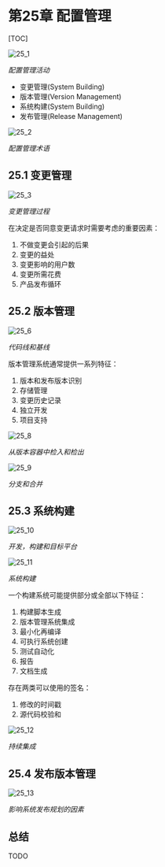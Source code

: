 # 第25章 配置管理

[TOC]



![25_1](res/25_1.png)

*配置管理活动*

- 变更管理(System Building)
- 版本管理(Version Management)
- 系统构建(System Building)
- 发布管理(Release Management)

![25_2](res/25_2.png)

*配置管理术语*

## 25.1 变更管理

![25_3](res/25_3.png)

*变更管理过程*

在决定是否同意变更请求时需要考虑的重要因素：

1. 不做变更会引起的后果
2. 变更的益处
3. 变更影响的用户数
4. 变更所需花费
5. 产品发布循环

## 25.2 版本管理

![25_6](res/25_6.png)

*代码线和基线*

版本管理系统通常提供一系列特征：

1. 版本和发布版本识别
2. 存储管理
3. 变更历史记录
4. 独立开发
5. 项目支持

![25_8](res/25_8.png)

*从版本容器中检入和检出*

![25_9](res/25_9.png)

*分支和合并*



## 25.3 系统构建

![25_10](res/25_10.png)

*开发，构建和目标平台*

![25_11](res/25_11.png)

*系统构建*

一个构建系统可能提供部分或全部以下特征：

1. 构建脚本生成
2. 版本管理系统集成
3. 最小化再编译
4. 可执行系统创建
5. 测试自动化
6. 报告
7. 文档生成

存在两类可以使用的签名：

1. 修改的时间戳
2. 源代码校验和

![25_12](res/25_12.png)

*持续集成*



## 25.4 发布版本管理

![25_13](res/25_13.png)

*影响系统发布规划的因素*



## 总结

TODO